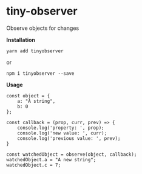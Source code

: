 # tiny-observer

Observe objects for changes

**Installation**

    yarn add tinyobserver
or

    npm i tinyobserver --save

**Usage**

    const object = {
        a: "A string",
        b: 0
    };
    
    const callback = (prop, curr, prev) => {
        console.log('property: ', prop);
        console.log('new value: ', curr);
        console.log('previous value: ', prev);
    }
    
    const watchedObject = observe(object, callback);
    watchedObject.a = "A new string";
    watchedObject.c = 7;
